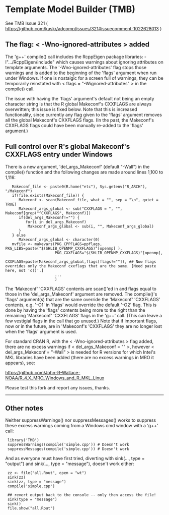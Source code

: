 Template Model Builder (TMB)
============================

See TMB Issue 321  ( https://github.com/kaskr/adcomp/issues/321#issuecomment-1022628013 )

## The flag: < -Wno-ignored-attributes > added 

The 'g++' compile() call includes the RcppEigen package libraries: -I".../RcppEigen/include" which causes warnings about ignoring attributes on template arguments. The '-Wno-ignored-attributes' flag stops those warnings and is added to the beginning of the 'flags' argument when run under Windows. If one is nostalgic for a screen full of warnings, they can be temporarily reinstated with < flags = "-Wignored-attributes" > in the compile() call. 

The issue with having the 'flags' argument's default not being an empty character string is that the R global Makeconf's CXXFLAGS are always overwritten; this issue is fixed below.  Note that this is increased functionality, since currently any flag given to the 'flags' argument removes all the global Makeconf's CXXFLAGS flags. (In the past, the Makeconf's CXXFLAGS flags could have been manually re-added to the 'flags' argument.)

## Full control over R's global Makeconf's CXXFLAGS entry under Windows 

There is a new argument, 'del_args_Makeconf' (default "-Wall") in the compile() function and the following changes are made around lines 1,100 to 1,116:


       Makeconf_file <- paste0(R.home("etc"), Sys.getenv("R_ARCH"), "/Makeconf")
       if(file.exists(Makeconf_file)) {
          Makeconf <- scan(Makeconf_file, what = "", sep = "\n", quiet = TRUE)
          Makeconf_args_global <- sub("CXXFLAGS = ", "", Makeconf[grep("^CXXFLAGS", Makeconf)])
          if(del_args_Makeconf!="") {
             for(i in del_args_Makeconf)
              Makeconf_args_global <- sub(i, "", Makeconf_args_global)
          }
       } else
          Makeconf_args_global <- character(0)
       mvfile <- makevars(PKG_CPPFLAGS=ppflags, PKG_LIBS=paste("$(SHLIB_OPENMP_CXXFLAGS)"[openmp] ),
                          PKG_CXXFLAGS="$(SHLIB_OPENMP_CXXFLAGS)"[openmp],
                          CXXFLAGS=paste(Makeconf_args_global,flags[flags!=""]), ## Now flags overrides only the Makeconf cxxflags that are the same. [Need paste here, not 'c()'.]
                          ...
                          ) 
  
  
The 'Makeconf' 'CXXFLAGS' contents are scan()'ed in and flags equal to those in the 'del_args_Makeconf' argument are removed. The compile()'s 'flags' argument(s) that are the same override the 'Makeconf' 'CXXFLAGS' contents, e.g. '-O1' in 'flags' would override the default '-O2' flag. This is done by having the 'flags' contents being more to the right than the remaining 'Markeconf' 'CXXFLAGS' flags in the 'g++' call. (This can leave a few vestigial flags in the call that go unused.) Note that if important flags, now or in the future, are in 'Makeconf's 'CXXFLAGS' they are no longer lost when the 'flags' argument is used.
    
For standard CRAN R, with the < -Wno-ignored-attributes > flag added, there are no excess warnings if < del_args_Makeconf = "" >, however < del_args_Makeconf = "-Wall" > is needed for R versions for which Intel's MKL libraries have been added (there are no excess warnings in MRO it appears), see:

https://github.com/John-R-Wallace-NOAA/R_4.X_MRO_Windows_and_R_MKL_Linux

    
Please test this fork and report any issues, thanks.     

---

## Other notes

Neither suppressWarnings() nor suppressMessages() works to suppress these excess warnings coming from a Windows cmd window with a 'g++' call:

     library('TMB')
     suppressWarnings(compile('simple.cpp')) # Doesn't work
     suppressMessages(compile('simple.cpp')) # Doesn't work
     
And as everyone must have first tried, diverting with sink(..., type = "output") and sink(..., type = "message"), doesn't work either:  

    
     zz <- file("all.Rout", open = "wt")
     sink(zz)
     sink(zz, type = "message")
     compile('simple.cpp')
     
     ## revert output back to the console -- only then access the file!
     sink(type = "message")
     sink()
     file.show("all.Rout")
